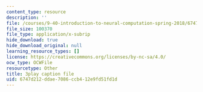 ```yaml
---
content_type: resource
description: ''
file: /courses/9-40-introduction-to-neural-computation-spring-2018/6747d212ddae7086ccb412e9fd51fd1d_gt52wUN3VrQ.srt
file_size: 100370
file_type: application/x-subrip
hide_download: true
hide_download_original: null
learning_resource_types: []
license: https://creativecommons.org/licenses/by-nc-sa/4.0/
ocw_type: OCWFile
resourcetype: Other
title: 3play caption file
uid: 6747d212-ddae-7086-ccb4-12e9fd51fd1d
---
```

